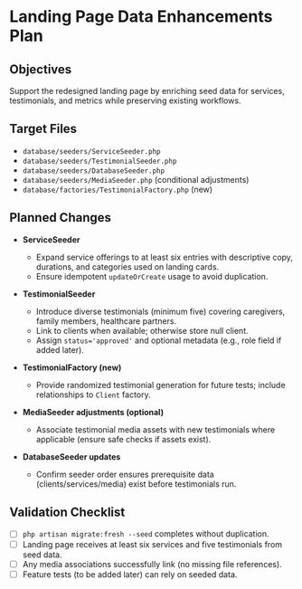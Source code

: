 # Landing Page Data Enhancements Plan

## Objectives
Support the redesigned landing page by enriching seed data for services, testimonials, and metrics while preserving existing workflows.

## Target Files
- `database/seeders/ServiceSeeder.php`
- `database/seeders/TestimonialSeeder.php`
- `database/seeders/DatabaseSeeder.php`
- `database/seeders/MediaSeeder.php` (conditional adjustments)
- `database/factories/TestimonialFactory.php` (new)

## Planned Changes
- **ServiceSeeder**
  - Expand service offerings to at least six entries with descriptive copy, durations, and categories used on landing cards.
  - Ensure idempotent `updateOrCreate` usage to avoid duplication.

- **TestimonialSeeder**
  - Introduce diverse testimonials (minimum five) covering caregivers, family members, healthcare partners.
  - Link to clients when available; otherwise store null client.
  - Assign `status='approved'` and optional metadata (e.g., role field if added later).

- **TestimonialFactory (new)**
  - Provide randomized testimonial generation for future tests; include relationships to `Client` factory.

- **MediaSeeder adjustments (optional)**
  - Associate testimonial media assets with new testimonials where applicable (ensure safe checks if assets exist).

- **DatabaseSeeder updates**
  - Confirm seeder order ensures prerequisite data (clients/services/media) exist before testimonials run.

## Validation Checklist
- [ ] `php artisan migrate:fresh --seed` completes without duplication.
- [ ] Landing page receives at least six services and five testimonials from seed data.
- [ ] Any media associations successfully link (no missing file references).
- [ ] Feature tests (to be added later) can rely on seeded data.
